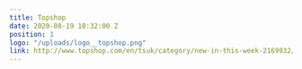 ```yaml
---
title: Topshop
date: 2020-08-19 10:32:00 Z
position: 1
logo: "/uploads/logo__topshop.png"
link: http://www.topshop.com/en/tsuk/category/new-in-this-week-2169932/my-topshop-wardrobe-4674321/home
---
```


